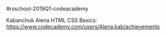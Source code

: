 #rsschool-2019Q1-codeacademy

Kabanchuk Alena
HTML CSS Basics: https://www.codecademy.com/users/Alena.kab/achievements
